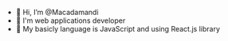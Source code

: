 - 👋 Hi, I’m @Macadamandi
- 👀 I'm web applications developer
- 🌱 My basicly language is JavaScript and using React.js library
<!---
Macadamandi/Macadamandi is a ✨ special ✨ repository because its `README.md` (this file) appears on your GitHub profile.
You can click the Preview link to take a look at your changes.
--->
